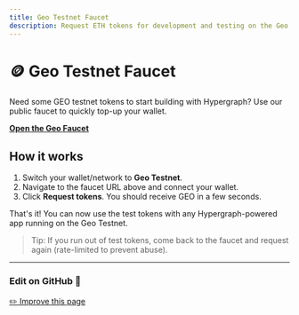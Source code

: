 ```yaml
---
title: Geo Testnet Faucet
description: Request ETH tokens for development and testing on the Geo Testnet.
---
```


# 🪙 Geo Testnet Faucet

Need some GEO testnet tokens to start building with Hypergraph? Use our public faucet to quickly top-up your wallet.

[**Open the Geo Faucet**](https://faucet.conduit.xyz/geo-test-zc16z3tcvf)

## How it works

1. Switch your wallet/network to **Geo Testnet**.
2. Navigate to the faucet URL above and connect your wallet.
3. Click **Request tokens**. You should receive GEO in a few seconds.

That's it! You can now use the test tokens with any Hypergraph-powered app running on the Geo Testnet.

> Tip: If you run out of test tokens, come back to the faucet and request again (rate-limited to prevent abuse).

---

### Edit on GitHub  :bust_in_silhouette:

[✏️ Improve this page](https://github.com/graphprotocol/hypergraph/edit/main/docs/docs/faucet.md) 